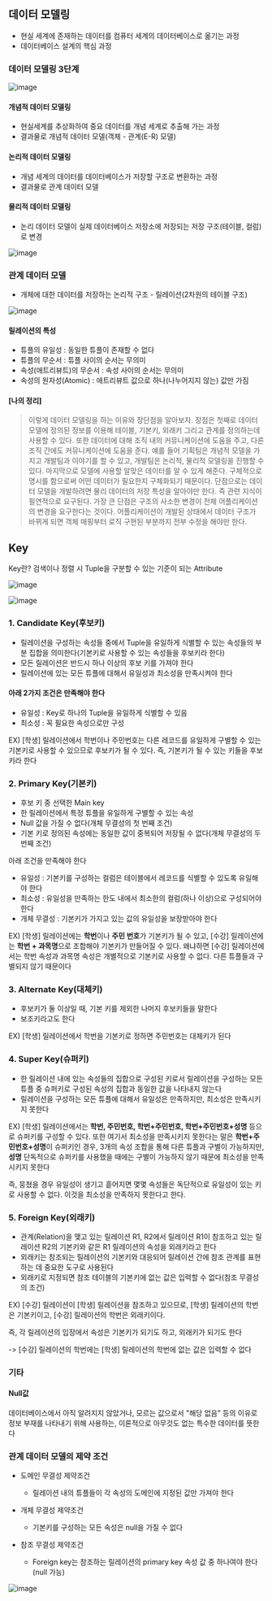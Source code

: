 ## 데이터 모델링

- 현실 세계에 존재하는 데이터를 컴퓨터 세계의 데이터베이스로 옮기는 과정
- 데이터베이스 설계의 핵심 과정


### 데이터 모델링 3단계
![image](https://user-images.githubusercontent.com/67304980/135407408-352d4abd-ebda-455e-a263-688dd14f9130.png)

#### 개념적 데이터 모델링
- 현실세계를 추상화하여 중요 데이터를 개념 세계로 추출해 가는 과정
- 결과물로 개념적 데이터 모델(객체 - 관계(E-R) 모델)

#### 논리적 데이터 모델링
- 개념 세계의 데이터를 데이터베이스가 저장할 구조로 변환하는 과정
- 결과물로 관계 데이터 모델

#### 물리적 데이터 모델링
- 논리 데이터 모델이 실제 데이터베이스 저장소에 저장되는 저장 구조(테이블, 컬럼)로 변경

![image](https://user-images.githubusercontent.com/67304980/135407783-2175586e-51fb-4ee5-b80d-22529b227984.png)

### 관계 데이터 모델
- 개체에 대한 데이터를 저장하는 논리적 구조 - 릴레이션(2차원의 테이블 구조)

![image](https://user-images.githubusercontent.com/67304980/135408128-da04f2eb-ddfc-4b42-b06f-76c845bf1b5b.png)

#### 릴레이션의 특성
- 튜플의 유일성 : 동일한 튜플이 존재할 수 없다
- 튜플의 무순서 : 튜플 사이의 순서는 무의미
- 속성(애트리뷰트)의 무순서 : 속성 사이의 순서는 무의미
- 속성의 원자성(Atomic) : 애트리뷰트 값으로 하나(나누어지지 않는) 값만 가짐

#### [나의 정리]
> 이렇게 데이터 모델링을 하는 이유와 장단점을 알아보자. 장점은 첫째로 데이터 모델에 정의된 정보를 이용해 테이블, 기본키, 외래키 그리고 관계를 정의하는데 사용할 수 있다. 또한 데이터에 대해 조직 내의 커뮤니케이션에 도움을 주고, 다른 조직 간에도 커뮤니케이션에 도움을 준다. 예를 들어 기획팀은 개념적 모델을 가지고 개발팀과 이야기를 할 수 있고, 개발팀은 논리적, 물리적 모델링을 진행할 수 있다. 마지막으로 모델에 사용할 알맞은 데이터를 알 수 있게 해준다. 구체적으로 명시를 함으로써 어떤 데이터가 필요한지 구체화되기 때문이다. 단점으로는 데이터 모델을 개발하려면 물리 데이터의 저장 특성을 알아야만 한다. 즉 관련 지식이 필연적으로 요구된다. 가장 큰 단점은 구조의 사소한 변경이 전체 어플리케이션의 변경을 요구한다는 것이다. 어플리케이션이 개발된 상태에서 데이터 구조가 바뀌게 되면 객체 매핑부터 로직 구현된 부분까지 전부 수정을 해야만 한다.

## Key

Key란? 검색이나 정렬 시 Tuple을 구분할 수 있는 기준이 되는 Attribute

![image](https://user-images.githubusercontent.com/67304980/131780448-1315b894-e1df-4332-ba39-81bba94e13bc.png)

![image](https://user-images.githubusercontent.com/67304980/139447132-e12c450f-9def-46a9-990f-7c38f0c25d9e.png)


### 1. Candidate Key(후보키)
- 릴레이션을 구성하는 속성들 중에서 Tuple을 유일하게 식별할 수 있는 속성들의 부분 집합을 의미한다(기본키로 사용할 수 있는
속성들을 후보키라 한다)
- 모든 릴레이션은 반드시 하나 이상의 후보 키를 가져야 한다
- 릴레이션에 있는 모든 튜플에 대해서 유일성과 최소성을 만족시켜야 한다

#### 아래 2가지 조건은 만족해야 한다
- 유일성 : Key로 하나의 Tuple을 유일하게 식별할 수 있음
- 최소성 : 꼭 필요한 속성으로만 구성

EX)
[학생] 릴레이션에서 학번이나 주민번호는 다른 레코드를 유일하게 구별할 수 있는 기본키로 사용할 수 있으므로 후보키가 될 수 있다.
즉, 기본키가 될 수 있는 키들을 후보키라 한다

### 2. Primary Key(기본키)
- 후보 키 중 선택한 Main key
- 한 릴레이션에서 특정 튜플을 유일하게 구별할 수 있는 속성
- Null 값을 가질 수 없다(개체 무결성의 첫 번째 조건)
- 기본 키로 정의된 속성에는 동일한 값이 중복되어 저장될 수 없다(개체 무결성의 두번째 조건)

아래 조건을 만족해야 한다
- 유일성 : 기본키를 구성하는 컬럼은 테이블에서 레코드를 식별할 수 있도록 유일해야 한다
- 최소성 : 유일성을 만족하는 한도 내에서 최소한의 컬럼(하나 이상)으로 구성되어야 한다
- 개체 무결성 : 기본키가 가지고 있는 값의 유일성을 보장받아야 한다

EX)
[학생] 릴레이션에는 **학번**이나 **주민 번호**가 기본키가 될 수 있고, [수강] 릴레이션에는 **학번 + 과목명**으로 조합해야
기본키가 만들어질 수 있다. 왜냐하면 [수강] 릴레이션에서는 학번 속성과 과목명 속성은 개별적으로 기본키로 사용할 수 없다.
다른 튜플들과 구별되지 않기 때문이다

### 3. Alternate Key(대체키)
- 후보키가 둘 이상일 때, 기본 키를 제외한 나머지 후보키들을 말한다
- 보조키라고도 한다

EX)
[학생] 릴레이션에서 학번을 기본키로 정하면 주민번호는 대체키가 된다

### 4. Super Key(슈퍼키)
- 한 릴레이션 내에 있는 속성들의 집합으로 구성된 키로서 릴레이션을 구성하는 모든 튜플 중 슈퍼키로 구성된 속성의 집합과 동일한
값을 나타내지 않는다
- 릴레이션을 구성하는 모든 튜플에 대해서 유일성은 만족하지만, 최소성은 만족시키지 못한다

EX)
[학생] 릴레이션에서는 **학번, 주민번호, 학번+주민번호, 학번+주민번호+성명** 등으로 슈퍼키를 구성할 수 있다. 또한 여기서
최소성을 만족시키지 못한다는 말은 **학번+주민번호+성명**이 슈퍼키인 경우, 3개의 속성 조합을 통해 다른 튜플과 구별이 가능하지만,
**성명** 단독적으로 슈퍼키를 사용했을 때에는 구별이 가능하지 않기 때문에 최소성을 만족시키지 못한다

즉, 뭉쳤을 경우 유일성이 생기고 흩어지면 몇몇 속성들은 독단적으로 유일성이 있는 키로 사용할 수 없다. 이것을 최소성을 만족하지
못한다고 한다.

### 5. Foreign Key(외래키)
- 관계(Relation)을 맺고 있는 릴레이션 R1, R2에서 릴레이션 R1이 참조하고 있는 릴레이션 R2의 기본키와 같은 R1 릴레이션의
속성을 외래키라고 한다
- 외래키는 참조되는 릴레이션의 기본키와 대응되어 릴레이션 간에 참조 관계를 표현하는 데 중요한 도구로 사용된다
- 외래키로 지정되면 참조 테이블의 기본키에 없는 값은 입력할 수 없다(참조 무결성의 조건)

EX)
[수강] 릴레이션이 [학생] 릴레이션을 참조하고 있으므로, [학생] 릴레이션의 학번은 기본키이고, [수강] 릴레이션의 학번은
외래키이다.

즉, 각 릴레이션의 입장에서 속성은 기본키가 되기도 하고, 외래키가 되기도 한다

-> [수강] 릴레이션의 학번에는 [학생] 릴레이션의 학번에 없는 값은 입력할 수 없다

### 기타

#### Null값

데이터베이스에서 아직 알려지지 않았거나, 모르는 값으로서 "해당 없음" 등의 이유로 정보 부재를 나타내기 위해 사용하는,
이론적으로 아무것도 없는 특수한 데이터를 뜻한다


### 관계 데이터 모델의 제약 조건
- 도메인 무결성 제약조건
  - 릴레이션 내의 튜플들이 각 속성의 도메인에 지정된 값만 가져야 한다

- 개체 무결성 제약조건
  - 기본키를 구성하는 모든 속성은 null을 가질 수 없다

- 참조 무결성 제약조건
  - Foreign key는 참조하는 릴레이션의 primary key 속성 값 중 하나여야 한다(null 가능)

![image](https://user-images.githubusercontent.com/67304980/135408912-0252bfee-d81b-47ec-a2ba-f4b14263855d.png)























